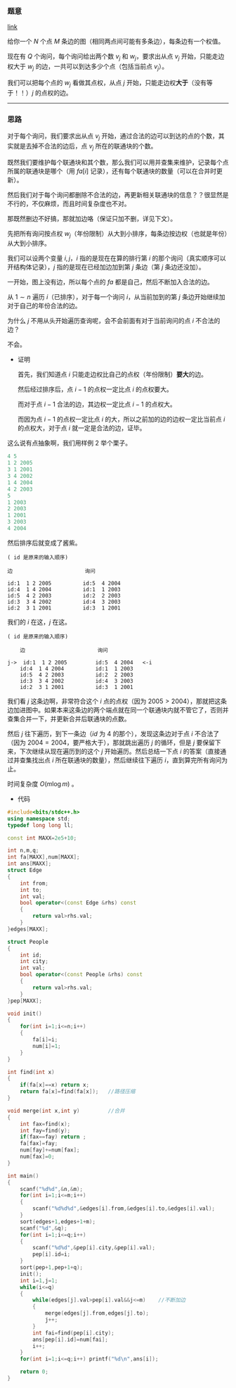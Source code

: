 ### 题意

[link](https://www.luogu.com.cn/problem/AT_abc040_d)

给你一个 $N$ 个点 $M$ 条边的图（相同两点间可能有多条边），每条边有一个权值。

现在有 $Q$ 个询问，每个询问给出两个数 $v_j$ 和 $w_j$，要求出从点 $v_j$ 开始，只能走边权大于 $w_j$ 的边，一共可以到达多少个点（包括当前点 $v_j$）。

我们可以把每个点的 $w_j$ 看做其点权，从点 $j$ 开始，只能走边权**大于**（没有等于！！）$j$ 的点权的边。

---

### 思路

对于每个询问，我们要求出从点 $v_j$ 开始，通过合法的边可以到达的点的个数，其实就是去掉不合法的边后，点 $v_j$ 所在的联通块的个数。

既然我们要维护每个联通块和其个数，那么我们可以用并查集来维护，记录每个点所属的联通块是哪个（用 $fa[i]$ 记录），还有每个联通块的数量（可以在合并时更新）。

然后我们对于每个询问都删除不合法的边，再更新相关联通块的信息？？很显然是不行的，不仅麻烦，而且时间复杂度也不对。

那既然删边不好搞，那就加边咯（保证只加不删，详见下文）。

先把所有询问按点权 $w_j$（年份限制）从大到小排序，每条边按边权（也就是年份）从大到小排序。

我们可以设两个变量 $i,j$，$i$ 指的是现在在算的排行第 $i$ 的那个询问（真实顺序可以开结构体记录），$j$ 指的是现在已经加边加到第 $j$ 条边（第 $j$ 条边还没加）。

一开始，图上没有边，所以每个点的 $fa$ 都是自己，然后不断加入合法的边。

从 $1\sim n$ 遍历 $i$（已排序），对于每一个询问 $i$，从当前加到的第 $j$ 条边开始继续加对于自己的年份合法的边。

为什么 $j$ 不用从头开始遍历查询呢，会不会前面有对于当前询问的点 $i$ 不合法的边？

不会。

- 证明

	首先，我们知道点 $i$ 只能走边权比自己的点权（年份限制）**要大**的边。

	然后经过排序后，点 $i-1$ 的点权一定比点 $i$ 的点权要大。

   而对于点 $i-1$ 合法的边，其边权一定比点 $i-1$ 的点权大。

	而因为点 $i-1$ 的点权一定比点 $i$ 的大，所以之前加的边的边权一定比当前点 $i$ 的点权大，对于点 $i$ 就一定是合法的边，证毕。

这么说有点抽象啊，我们用样例 $2$ 举个栗子。

```cpp
4 5
1 2 2005
3 1 2001
3 4 2002
1 4 2004
4 2 2003
5
1 2003
2 2003
1 2001
3 2003
4 2004
```
然后排序后就变成了酱紫。

```
( id 是原来的输入顺序)

边						询问

id:1  1 2 2005			id:5  4 2004
id:4  1 4 2004			id:1  1 2003
id:5  4 2 2003			id:2  2 2003
id:3  3 4 2002			id:4  3 2003
id:2  3 1 2001			id:3  1 2001

```

我们的 $i$ 在这，$j$ 在这。

```
( id 是原来的输入顺序)

    边						询问

j->  id:1  1 2 2005			id:5  4 2004   <-i
    id:4  1 4 2004			id:1  1 2003
    id:5  4 2 2003			id:2  2 2003
    id:3  3 4 2002			id:4  3 2003
    id:2  3 1 2001			id:3  1 2001

```
我们看 $j$ 这条边啊，非常符合这个 $i$ 点的点权（因为 $2005>2004$），那就把这条边加进图中。如果本来这条边的两个端点就在同一个联通块内就不管它了，否则并查集合并一下，并更新合并后联通块的点数。

然后 $j$ 往下遍历，到下一条边（$id$ 为 $4$ 的那个），发现这条边对于点 $i$ 不合法了（因为 $2004=2004$，要严格大于），那就跳出遍历 $j$ 的循环，但是 $j$ 要保留下来，下次继续从现在遍历到的这个 $j$ 开始遍历。然后总结一下点 $i$ 的答案（直接通过并查集找出点 $i$ 所在联通块的数量），然后继续往下遍历 $i$，直到算完所有询问为止。

时间复杂度 $O(m\log m)$ 。

- 代码

```cpp
#include<bits/stdc++.h>
using namespace std;
typedef long long ll;

const int MAXX=2e5+10;

int n,m,q;
int fa[MAXX],num[MAXX];
int ans[MAXX];
struct Edge
{
	int from;
	int to;
	int val;
	bool operator<(const Edge &rhs) const
	{
		return val>rhs.val;
	}
}edges[MAXX];

struct People
{
	int id;
	int city;
	int val;
	bool operator<(const People &rhs) const
	{
		return val>rhs.val;
	}
}pep[MAXX];

void init()
{
	for(int i=1;i<=n;i++)
	{
		fa[i]=i;
		num[i]=1;
	}
}

int find(int x)
{
	if(fa[x]==x) return x;
	return fa[x]=find(fa[x]);	//路径压缩
}

void merge(int x,int y)			//合并
{
	int fax=find(x);
	int fay=find(y);
	if(fax==fay) return ;
	fa[fax]=fay;
	num[fay]+=num[fax];
	num[fax]=0;
}

int main()
{
	scanf("%d%d",&n,&m);
	for(int i=1;i<=m;i++)
	{
		scanf("%d%d%d",&edges[i].from,&edges[i].to,&edges[i].val);
	}
	sort(edges+1,edges+1+m);
	scanf("%d",&q);
	for(int i=1;i<=q;i++)
	{
		scanf("%d%d",&pep[i].city,&pep[i].val);
		pep[i].id=i;
	}
	sort(pep+1,pep+1+q);
	init();
	int i=1,j=1;
	while(i<=q)
	{
		while(edges[j].val>pep[i].val&&j<=m)	//不断加边
		{
			merge(edges[j].from,edges[j].to);
			j++;
		}
		int fai=find(pep[i].city);
		ans[pep[i].id]=num[fai];
		i++;
	}
	for(int i=1;i<=q;i++) printf("%d\n",ans[i]);

	return 0;
}
```
